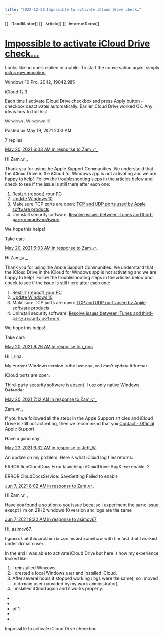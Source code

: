 ```yaml
---
title: "2022-12-26 Impossible to activate iCloud Drive check…"
---
```



[[- ReadItLater]] [[- Article]] [[- InternetScrap]]

# [Impossible to activate iCloud Drive check…](https://discussions.apple.com/thread/252781437)

Looks like no one’s replied in a while. To start the conversation again, simply [ask a new question.](https://discussions.apple.com/post/question?communityId=2877020)

Windows 10 Pro, 20H2, 19042.985

iCloud 12.3

Each time I activate iCloud Drive checkbox and press Apply button – checkbox deactivates automatically. Earlier iCloud Drive worked OK. Any ideas how to fix this?

Windows, Windows 10

Posted on May 19, 2021 2:03 AM

7 replies

[May 20, 2021 6:03 AM in response to Zam\_vr\_](https://discussions.apple.com/thread/252781437?answerId=252781437021#252781437021)

Hi Zam\_vr\_,

Thank you for using the Apple Support Communities. We understand that the iCloud Drive in the iCloud for Windows app is not activating and we are happy to help!  Follow the troubleshooting steps in the articles below and check to see if the issue is still there after each one:  

1.  [Restart (reboot) your PC](https://support.microsoft.com/windows/restart-reboot-your-pc-110262aa-fc79-1c33-7b00-c140ae3a6dac)
2.  [Update Windows 10](https://support.microsoft.com/windows/update-windows-10-3c5ae7fc-9fb6-9af1-1984-b5e0412c556a)
3.  Make sure TCP ports are open: [TCP and UDP ports used by Apple software products](https://support.apple.com/HT202944)
4.  Uninstall security software: [Resolve issues between iTunes and third-party security software](https://support.apple.com/HT201413)

We hope this helps! 

Take care

[May 20, 2021 6:03 AM in response to Zam\_vr\_](https://discussions.apple.com/thread/252781437?answerId=252781437021#252781437021)

Hi Zam\_vr\_,

Thank you for using the Apple Support Communities. We understand that the iCloud Drive in the iCloud for Windows app is not activating and we are happy to help!  Follow the troubleshooting steps in the articles below and check to see if the issue is still there after each one:  

1.  [Restart (reboot) your PC](https://support.microsoft.com/windows/restart-reboot-your-pc-110262aa-fc79-1c33-7b00-c140ae3a6dac)
2.  [Update Windows 10](https://support.microsoft.com/windows/update-windows-10-3c5ae7fc-9fb6-9af1-1984-b5e0412c556a)
3.  Make sure TCP ports are open: [TCP and UDP ports used by Apple software products](https://support.apple.com/HT202944)
4.  Uninstall security software: [Resolve issues between iTunes and third-party security software](https://support.apple.com/HT201413)

We hope this helps! 

Take care

[May 20, 2021 6:26 AM in response to i\_rina](https://discussions.apple.com/thread/252781437?answerId=255241302022#255241302022)

Hi i\_rina.

My current Windows version is the last one, so I can't update it further.

iCloud ports are open.

Third-party security software is absent. I use only native Windows Defender.

[May 20, 2021 7:12 AM in response to Zam\_vr\_](https://discussions.apple.com/thread/252781437?answerId=252781437021#252781437021)

Zam\_vr\_,

If you have followed all the steps in the Apple Support articles and iCloud Drive is still not activating, then we recommend that you [Contact - Official Apple Support](https://support.apple.com/contact).

Have a good day!

[May 23, 2021 6:32 AM in response to Jeff\_W.](https://discussions.apple.com/thread/252781437?answerId=255241637022#255241637022)

An update on my problem. Here is what iCloud log files returns:

ERROR RunCloudDocs Error launching: iCloudDrive-AppX.exe enable: 2

ERROR CloudDocsService::SaveSetting Failed to enable

[Jun 7, 2021 8:02 AM in response to Zam\_vr\_](https://discussions.apple.com/thread/252781437?answerId=255257558022#255257558022)

Hi Zam\_vr\_,

Have you found a solution o you issue because i experiment the same issue execpt i 'm on 21H2 windows 10 version and logs are the same

[Jun 7, 2021 8:22 AM in response to asimov67](https://discussions.apple.com/thread/252781437?answerId=255344460022#255344460022)

Hi, asimov67.

I guess that this problem is connected somehow with the fact that I worked under domain user.

In the end I was able to activate iCloud Drive but here is how my experience looked like:

1.  I reinstalled Windows.
2.  I created a local Windows user and installed iCloud.
3.  After several hours it stopped working (logs were the same), so i moved to domain user (provided by my work administrator).
4.  I installed iCloud again and it works properly.

-   [](https://discussions.apple.com/thread/252781437?page=1)
-   
-   of 1
-   
-   [](https://discussions.apple.com/thread/252781437?page=1)

Impossible to activate iCloud Drive checkbox